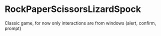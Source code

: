 # RockPaperScissorsLizardSpock

Classic game, for now only interactions are from windows (alert, confirm, prompt)
